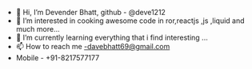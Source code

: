 - 👋 Hi, I’m Devender Bhatt, github - @deve1212
- 👀 I’m interested in cooking awesome code in ror,reactjs ,js ,liquid and much more...
- 🌱 I’m currently learning everything that i find interesting ...
- 📫 How to reach me -davebhatt69@gmail.com
- Mobile - +91-8217577177

<!---
deve1212/deve1212 is a ✨ special ✨ repository because its `README.md` (this file) appears on your GitHub profile.
You can click the Preview link to take a look at your changes.
--->
